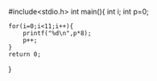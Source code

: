 #include<stdio.h>
int main(){
    int i;
    int p=0;
    
    for(i=0;i<11;i++){
        printf("%d\n",p*8);
        p++;
    }
    return 0;
}
